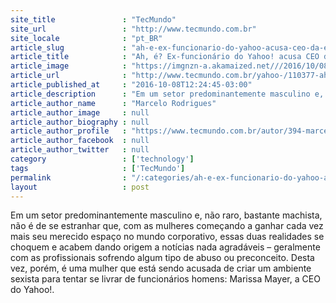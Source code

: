 ```yaml
---
site_title               : "TecMundo"
site_url                 : "http://www.tecmundo.com.br"
site_locale              : "pt_BR"
article_slug             : "ah-e-ex-funcionario-do-yahoo-acusa-ceo-da-empresa-de-discriminar-homens"
article_title            : "Ah, é? Ex-funcionário do Yahoo! acusa CEO da empresa de discriminar homens"
article_image            : "https://imgnzn-a.akamaized.net///2016/10/08/08122005250683-t1200x480.jpg"
article_url              : "http://www.tecmundo.com.br/yahoo-/110377-ah-ex-funcionario-yahoo-acusa-ceo-empresa-discriminar-homens.htm"
article_published_at     : "2016-10-08T12:24:45-03:00"
article_description      : "Em um setor predominantemente masculino e, não raro, bastante machista, não é de se estranhar que, com as mulheres começando a ganhar cada vez mais seu merecido espaço no mundo corporativo, essas duas realidades se choquem e acabem dando origem a notícias nada agradáveis – geralmente com as profissionais sofrendo algum tipo de abuso ou preconceito. Desta vez, porém, é uma mulher que está sendo acusada de criar um ambiente sexista para tentar se livrar de funcionários homens: Marissa Mayer, a CEO do Yahoo!."
article_author_name      : "Marcelo Rodrigues"
article_author_image     : null
article_author_biography : null
article_author_profile   : "https://www.tecmundo.com.br/autor/394-marcelo-rodrigues/"
article_author_facebook  : null
article_author_twitter   : null
category                 : ['technology']
tags                     : ['TecMundo']
permalink                : "/:categories/ah-e-ex-funcionario-do-yahoo-acusa-ceo-da-empresa-de-discriminar-homens/"
layout                   : post
---
```


Em um setor predominantemente masculino e, não raro, bastante machista, não é de se estranhar que, com as mulheres começando a ganhar cada vez mais seu merecido espaço no mundo corporativo, essas duas realidades se choquem e acabem dando origem a notícias nada agradáveis – geralmente com as profissionais sofrendo algum tipo de abuso ou preconceito. Desta vez, porém, é uma mulher que está sendo acusada de criar um ambiente sexista para tentar se livrar de funcionários homens: Marissa Mayer, a CEO do Yahoo!.
